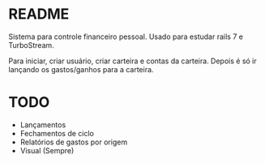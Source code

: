 # README
Sistema para controle financeiro pessoal. Usado para estudar rails 7 e TurboStream.

Para iniciar, criar usuário, criar carteira e contas da carteira. Depois é só ir lançando os gastos/ganhos para a carteira. 


# TODO
- Lançamentos
- Fechamentos de ciclo
- Relatórios de gastos por origem
- Visual (Sempre)
